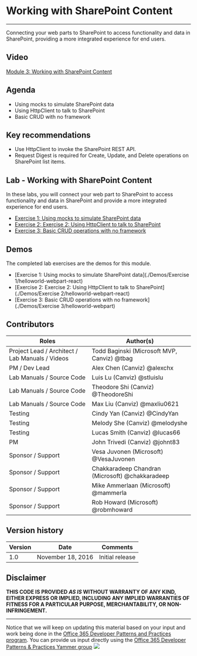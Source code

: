 # Working with SharePoint Content #

----------

Connecting your web parts to SharePoint to access functionality and data in SharePoint, providing a more integrated experience for end users.

## Video ##
[Module 3: Working with SharePoint Content](#)

## Agenda ##
- Using mocks to simulate SharePoint data
- Using HttpClient to talk to SharePoint
- Basic CRUD with no framework

## Key recommendations ##
- Use HttpClient to invoke the SharePoint REST API.
- Request Digest is required for Create, Update, and Delete operations on SharePoint list items.

## Lab - Working with SharePoint Content ##
In these labs, you will connect your web part to SharePoint to access functionality and data in SharePoint and provide a more integrated experience for end users.

- [Exercise 1: Using mocks to simulate SharePoint data](./Lab.md#exercise-1-using-mocks-to-simulate-sharepoint-data)
- [Exercise 2: Exercise 2: Using HttpClient to talk to SharePoint](./Lab.md#exercise-2-using-httpclient-to-talk-to-sharepoint)
- [Exercise 3: Basic CRUD operations with no framework](./Lab.md#exercise-3-basic-crud-operations-with-no-framework)

## Demos ##
The completed lab exercises are the demos for this module. 

- [Exercise 1: Using mocks to simulate SharePoint data](./Demos/Exercise 1/helloworld-webpart-react)
- [Exercise 2: Exercise 2: Using HttpClient to talk to SharePoint](./Demos/Exercise 2/helloworld-webpart-react)
- [Exercise 3: Basic CRUD operations with no framework](./Demos/Exercise 3/helloworld-webpart)

## Contributors ##
| Roles                                    			| Author(s)                                			|
| -------------------------------------------------	| ------------------------------------------------- |
| Project Lead / Architect / Lab Manuals / Videos   | Todd Baginski (Microsoft MVP, Canviz) @tbag		|
| PM / Dev Lead                            			| Alex Chen (Canviz) @alexchx  						|
| Lab Manuals / Source Code                			| Luis Lu (Canviz) @stluislu   						|
| Lab Manuals / Source Code                			| Theodore Shi (Canviz) @TheodoreShi				|
| Lab Manuals / Source Code                			| Max Liu (Canviz) @maxliu0621 						|
| Testing                                  			| Cindy Yan (Canviz) @CindyYan     					|
| Testing                                  			| Melody She (Canviz) @melodyshe   					|
| Testing                                  			| Lucas Smith (Canviz) @lucas66   					|
| PM                                       			| John Trivedi (Canviz) @johnt83      				|
| Sponsor / Support                        			| Vesa Juvonen (Microsoft) @VesaJuvonen   			|
| Sponsor / Support                        			| Chakkaradeep Chandran (Microsoft) @chakkaradeep   |
| Sponsor / Support                        			| Mike Ammerlaan (Microsoft) @mammerla         		|
| Sponsor / Support                        			| Rob Howard (Microsoft) @robmhoward      			|

## Version history ##

| Version | Date          		| Comments        |
| ------- | ------------------- | --------------- |
| 1.0     | November 18, 2016 	| Initial release |

## Disclaimer ##
**THIS CODE IS PROVIDED *AS IS* WITHOUT WARRANTY OF ANY KIND, EITHER EXPRESS OR IMPLIED, INCLUDING ANY IMPLIED WARRANTIES OF FITNESS FOR A PARTICULAR PURPOSE, MERCHANTABILITY, OR NON-INFRINGEMENT.**

----------

Notice that we will keep on updating this material based on your input and work being done in the [Office 365 Developer Patterns and Practices program](http://aka.ms/officedevpnp). You can provide us input directly using the [Office 365 Developer Patterns & Practices Yammer group](http://aka.ms/officedevpnpyammer)
![](https://camo.githubusercontent.com/a732087ed949b0f2f84f5f02b8c79f1a9dd96f65/687474703a2f2f692e696d6775722e636f6d2f6c3031686876452e706e67)
